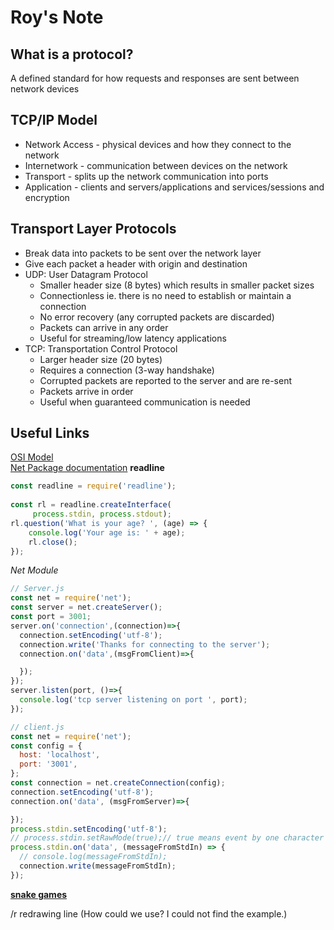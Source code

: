 # Roy's Note

## What is a protocol?
A defined standard for how requests and responses are sent between network devices

## TCP/IP Model
- Network Access - physical devices and how they connect to the network
- Internetwork - communication between devices on the network
- Transport - splits up the network communication into ports
- Application - clients and servers/applications and services/sessions and encryption

## Transport Layer Protocols
- Break data into packets to be sent over the network layer
- Give each packet a header with origin and destination
- UDP: User Datagram Protocol
  - Smaller header size (8 bytes) which results in smaller packet sizes
  - Connectionless ie. there is no need to establish or maintain a connection
  - No error recovery (any corrupted packets are discarded)
  - Packets can arrive in any order
  - Useful for streaming/low latency applications
- TCP: Transportation Control Protocol
  - Larger header size (20 bytes)
  - Requires a connection (3-way handshake)
  - Corrupted packets are reported to the server and are re-sent
  - Packets arrive in order
  - Useful when guaranteed communication is needed

## Useful Links
[OSI Model](https://en.wikipedia.org/wiki/OSI_model)  
[Net Package documentation](https://nodejs.org/api/net.html)
**readline**
```javascript
const readline = require('readline');
  
const rl = readline.createInterface(
     process.stdin, process.stdout);
rl.question('What is your age? ', (age) => {
    console.log('Your age is: ' + age);
    rl.close();
});
```

*Net Module*
```javascript
// Server.js
const net = require('net');
const server = net.createServer();
const port = 3001;
server.on('connection',(connection)=>{
  connection.setEncoding('utf-8');
  connection.write('Thanks for connecting to the server');
  connection.on('data',(msgFromClient)=>{

  });
});
server.listen(port, ()=>{
  console.log('tcp server listening on port ', port);
});

// client.js
const net = require('net');
const config = {
  host: 'localhost',
  port: '3001',
};
const connection = net.createConnection(config);
connection.setEncoding('utf-8');
connection.on('data', (msgFromServer)=>{

});
process.stdin.setEncoding('utf-8');
// process.stdin.setRawMode(true);// true means event by one character
process.stdin.on('data', (messageFromStdIn) => {
  // console.log(messageFromStdIn);
  connection.write(messageFromStdIn);
});
```

[**snake games**](https://github.com/roylyh/snake-client)

/r redrawing line (How could we use? I could not find the example.)